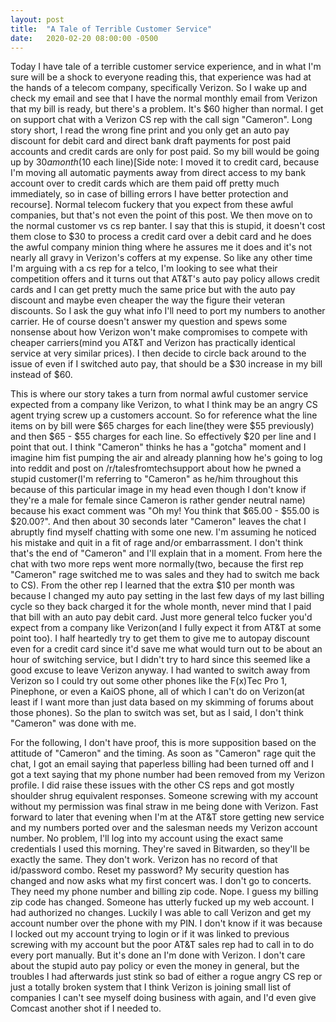 ```yaml
---
layout: post
title:  "A Tale of Terrible Customer Service"
date:   2020-02-20 08:00:00 -0500
---
```


Today I have tale of a terrible customer service experience, and in what I'm sure will be a shock to everyone reading this, that experience was had at the hands of a telecom company, specifically Verizon. So I wake up and check my email and see that I have the normal monthly email from Verizon that my bill is ready, but there's a problem. It's $60 higher than normal. I get on support chat with a Verizon CS rep with the call sign "Cameron". Long story short, I read the wrong fine print and you only get an auto pay discount for debit card and direct bank draft payments for post paid accounts and credit cards are only for post paid. So my bill would be going up by $30 a month($10 each line)\[Side note: I moved it to credit card, because I'm moving all automatic payments away from direct access to my bank account over to credit cards which are them paid off pretty much immediately, so in case of billing errors I have better protection and recourse\]. Normal telecom fuckery that you expect from these awful companies, but that's not even the point of this post. We then move on to the normal customer vs cs rep banter. I say that this is stupid, it doesn't cost them close to $30 to process a credit card over a debit card and he does the awful company minion thing where he assures me it does and it's not nearly all gravy in Verizon's coffers at my expense. So like any other time I'm arguing with a cs rep for a telco, I'm looking to see what their competition offers and it turns out that AT&T's auto pay policy allows credit cards and I can get pretty much the same price but with the auto pay discount and maybe even cheaper the way the figure their veteran discounts. So I ask the guy what info I'll need to port my numbers to another carrier. He of course doesn't answer my question and spews some nonsense about how Verizon won't make compromises to compete with cheaper carriers(mind you AT&T and Verizon has practically identical service at very similar prices). I then decide to circle back around to the issue of even if I switched auto pay, that should be a $30 increase in my bill instead of $60.

This is where our story takes a turn from normal awful customer service expected from a company like Verizon, to what I think may be an angry CS agent trying screw up a customers account. So for reference what the line items on by bill were $65 charges for each line(they were $55 previously) and then $65 - $55 charges for each line. So effectively $20 per line and I point that out. I think "Cameron" thinks he has a "gotcha" moment and I imagine him fist pumping the air and already planning how he's going to log into reddit and post on /r/talesfromtechsupport about how he pwned a stupid customer(I'm referring to "Cameron" as he/him throughout this because of this particular image in my head even though I don't know if they're a male for female since Cameron is rather gender neutral name) because his exact comment was "Oh my! You think that $65.00 - $55.00 is $20.00?". And then about 30 seconds later "Cameron" leaves the chat I abruptly find myself chatting with some one new. I'm assuming he noticed his mistake and quit in a fit of rage and/or embarrassment. I don't think that's the end of "Cameron" and I'll explain that in a moment. From here the chat with two more reps went more normally(two, because the first rep "Cameron" rage switched me to was sales and they had to switch me back to CS). From the other rep I learned that the extra $10 per month was because I changed my auto pay setting in the last few days of my last billing cycle so they back charged it for the whole month, never mind that I paid that bill with an auto pay debit card. Just more general telco fucker you'd expect from a company like Verizon(and I fully expect it from AT&T at some point too). I half heartedly try to get them to give me to autopay discount even for a credit card since it'd save me what would turn out to be about an hour of switching service, but I didn't try to hard since this seemed like a good excuse to leave Verizon anyway. I had wanted to switch away from Verizon so I could try out some other phones like the F(x)Tec Pro 1, Pinephone, or even a KaiOS phone, all of which I can't do on Verizon(at least if I want more than just data based on my skimming of forums about those phones). So the plan to switch was set, but as I said, I don't think "Cameron" was done with me.

For the following, I don't have proof, this is more supposition based on the attitude of "Cameron" and the timing. As soon as "Cameron" rage quit the chat, I got an email saying that paperless billing had been turned off and I got a text saying that my phone number had been removed from my Verizon profile. I did raise these issues with the other CS reps and got mostly shoulder shrug equivalent responses. Someone screwing with my account without my permission was final straw in me being done with Verizon. Fast forward to later that evening when I'm at the AT&T store getting new service and my numbers ported over and the salesman needs my Verizon account number. No problem, I'll log into my account using the exact same credentials I used this morning. They're saved in Bitwarden, so they'll be exactly the same. They don't work. Verizon has no record of that id/password combo. Reset my password? My security question has changed and now asks what my first concert was. I don't go to concerts. They need my phone number and billing zip code. Nope. I guess my billing zip code has changed. Someone has utterly fucked up my web account. I had authorized no changes. Luckily I was able to call Verizon and get my account number over the phone with my PIN. I don't know if it was because I locked out my account trying to login or if it was linked to previous screwing with my account but the poor AT&T sales rep had to call in to do every port manually. But it's done an I'm done with Verizon. I don't care about the stupid auto pay policy or even the money in general, but the troubles I had afterwards just stink so bad of either a rogue angry CS rep or just a totally broken system that I think Verizon is joining small list of companies I can't see myself doing business with again, and I'd even give Comcast another shot if I needed to. 